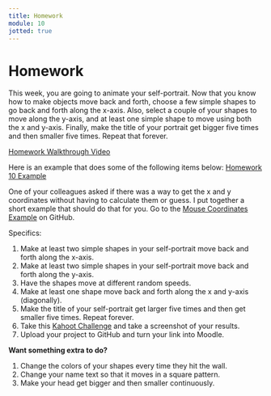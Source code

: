 ```yaml
---
title: Homework
module: 10
jotted: true
---
```


# Homework

This week, you are going to animate your self-portrait.  Now that you know how to make objects move back and forth, choose a few simple shapes to go back and forth along the x-axis.  Also, select a couple of your shapes to move along the y-axis, and at least one simple shape to move using both the x and y-axis.  Finally, make the title of your portrait get bigger five times and then smaller five times.  Repeat that forever.

<p><a href="//youtu.be/Xy1Cww1FFQI" data-lity>Homework Walkthrough Video</a></p>

Here is an example that does some of the following items below:
<a href="https://github.com/Montana-Media-Arts/120_CreativeCoding1-Fall2020-Samples/tree/master/Homework-10-Example" target="_new">Homework 10 Example</a>

One of your colleagues asked if there was a way to get the x and y coordinates without having to calculate them or guess.  I put together a short example that should do that for you.  Go to the <a href="https://github.com/Montana-Media-Arts/120_CreativeCoding1-Fall2020-Samples/tree/master/Mouse-Coordinates-Example" target="_new">Mouse Coordinates Example</a> on GitHub.

Specifics:

1. Make at least two simple shapes in your self-portrait move back and forth along the x-axis.
2. Make at least two simple shapes in your self-portrait move back and forth along the y-axis.
3. Have the shapes move at different random speeds.
4. Make at least one shape move back and forth along the x and y-axis (diagonally).
5. Make the title of your self-portrait get larger five times and then get smaller five times. Repeat forever.
6. Take this <a href="https://kahoot.it/challenge/07547239?challenge-id=84387498-97d5-4d82-ae4e-eabb1c94cf58_1603035775423" target="_new">Kahoot Challenge</a> and take a screenshot of your results.
7. Upload your project to GitHub and turn your link into Moodle.

**Want something extra to do?**

1. Change the colors of your shapes every time they hit the wall.
2. Change your name text so that it moves in a square pattern.
3. Make your head get bigger and then smaller continuously.

